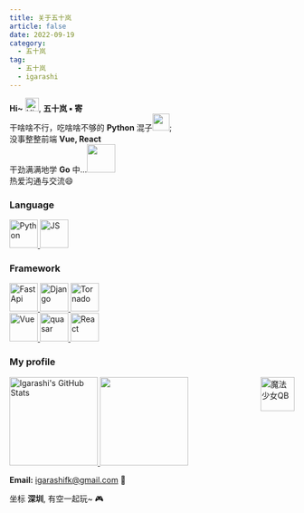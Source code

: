 ```yaml
---
title: 关于五十岚
article: false
date: 2022-09-19
category:
  - 五十岚
tag:
  - 五十岚
  - igarashi
---
```


**Hi~** <img src='https://qpluspicture.oss-cn-beijing.aliyuncs.com/6LjjQA/Hi.gif' alt='Hi' width="24"/>, **五十岚 ▪ 寄**<br/>干啥啥不行，吃啥啥不够的 **Python** 混子<img src="https://media.giphy.com/media/WUlplcMpOCEmTGBtBW/giphy.gif" width="30">;<br/>没事整整前端 **Vue, React** <br/>干劲满满地学 **Go** 中...<img src="https://media.giphy.com/media/mGcNjsfWAjY5AEZNw6/giphy.gif" width="50"><br/>热爱沟通与交流😄

<!--
- 🔭 I’m currently working on ...
- 🌱 I’m currently learning ...
- 👯 I’m looking to collaborate on ...
- 🤔 I’m looking for help with ...
- 💬 Ask me about ...
- 📫 How to reach me: ...
- 😄 Pronouns: ...
- ⚡ Fun fact: ...
-->
### Language

<a href="https://www.python.org/">
  <img src="https://www.igarashi.icu:8999/img/python.png" alt="Python" height="50"/>
</a>
<a href="https://www.javascript.com/">
  <img src="https://www.igarashi.icu:8999/img/js.png" alt="JS" height="50"/>
</a>

### Framework
<a href="https://fastapi.tiangolo.com/">
  <img src="https://www.igarashi.icu:8999/img/fastapi.png" alt="FastApi" height="50"/>
</a>
<a href="https://www.djangoproject.com/">
  <img src="https://www.igarashi.icu:8999/img/Django.png" alt="Django" height="50"/>
</a>
<a href="https://www.tornadoweb.org/">
  <img src="https://www.igarashi.icu:8999/img/tornado.png" alt="Tornado" height="50"/>
</a>

<br/>

<a href="https://v3.cn.vuejs.org/">
  <img src="https://www.igarashi.icu:8999/img/vue.png" alt="Vue" height="50"/>
</a>
<a href="https://quasar.dev/">
  <img src="https://www.igarashi.icu:8999/img/quasar.png" alt="quasar" height="50"/>
</a>
<a href="https://facebook.github.io/react/">
  <img src="https://www.igarashi.icu:8999/img/react.png" alt="React" height="50"/>
</a>

### My profile

<a href="https://github.com/Igarashi-G">
  <img height="156em" src="https://bad-apple-github-readme.vercel.app/api?show_bg=1&username=Igarashi-G&show_icons=true" alt="Igarashi's GitHub Stats" />
  <img height="156em" src="https://github-readme-stats.vercel.app/api/top-langs/?username=Igarashi-G&hide=html,less&theme=radical&layout=compact" />
</a>

<img src="https://www.igarashi.icu:8999/img/qb.gif" alt="魔法少女QB" height="60" align="right"/>

**Email:** igarashifk@gmail.com 💌

坐标 **深圳**, 有空一起玩~ 🎮

